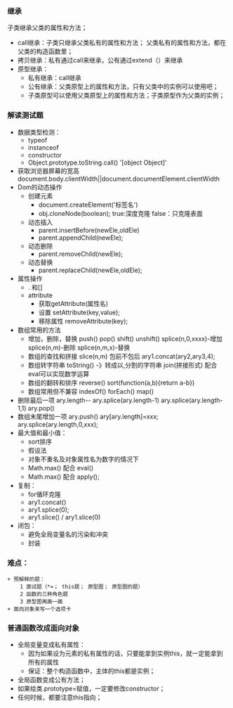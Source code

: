 ### 继承
子类继承父类的属性和方法；
- call继承：子类只继承父类私有的属性和方法；
父类私有的属性和方法，都在父类的构造函数里；
- 拷贝继承：私有通过call来继承，公有通过extend（）来继承
- 原型继承：
    + 私有继承：call继承
    + 公有继承：父类原型上的属性和方法，只有父类中的实例可以使用吧；
    + 子类原型可以使用父类原型上的属性和方法；子类原型作为父类的实例；
### 解读测试题
- 数据类型检测：
    + typeof
    + instanceof
    + constructor
    + Object.prototype.toString.call()   '[object Object]'
- 获取浏览器屏幕的宽高
    document.body.clientWidth||document.documentElement.clientWidth
- Dom的动态操作
    + 创建元素
        + document.createElement('标签名')
        + obj.cloneNode(boolean); true:深度克隆 false：只克隆表面
    + 动态插入
        + parent.insertBefore(newEle,oldEle)
        + parent.appendChild(newEle);
    + 动态删除
        + parent.removeChild(newEle);
    + 动态替换
        + parent.replaceChild(newEle,oldEle);
- 属性操作
    + . 和[]
    + attribute
        + 获取getAttribute(属性名)
        + 设置 setAttribute(key,value);
        + 移除属性 removeAttribute(key);
- 数组常用的方法
    + 增加，删除，替换
        push() pop() shift() unshift() splice(n,0,xxxx)-增加 splice(n,m)-删除  splice(n,m,x)-替换
    + 数组的查找和拼接
        slice(n,m) 包前不包后
        ary1.concat(ary2,ary3,4);
    + 数组转字符串
        toString() -》转成以,分割的字符串
        join(拼接形式) 配合eval可以实现数学运算    
    + 数组的翻转和排序
        reverse()  sort(function(a,b){return a-b})
    + 数组常用但不兼容
        indexOf()   forEach() map()
- 删除最后一项
    ary.length-- ary.splice(ary.length-1) ary.splice(ary.length-1,1)
    ary.pop()
- 数组末尾增加一项
    ary.push()  ary[ary.length]=xxx; ary.splice(ary.length,0,xxx);
- 最大值和最小值：
    + sort排序
    + 假设法
    + 对象不重名及对象属性名为数字的情况下
    + Math.max() 配合 eval()
    + Math.max() 配合 apply();
- 复制：
    + for循环克隆
    + ary1.concat()
    + ary1.splice(0);
    + ary1.slice() / ary1.slice(0)
- 闭包：
    + 避免全局变量名的污染和冲突
    + 封装
### 难点：
    + 预解释的题：
        1 面试题（*=； this题； 原型图； 原型图的题）
        2 函数的三种角色题
        3 原型图再画一画
    + 面向对象来写一个选项卡
### 普通函数改成面向对象
- 全局变量变成私有属性：
    - 因为如果设为元素的私有属性的话，只要能拿到实例this，就一定能拿到所有的属性
    - 保证：整个构造函数中，主体的this都是实例；
- 全局函数变成公有方法； 
- 如果给类.prototype=赋值，一定要修改constructor；
- 任何时候，都要注意this指向；
    
    
    
    
    
    
    
    
    
    
    
    
    
    
    